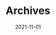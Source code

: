 ---
title: "Archives"
date: 2021-11-01
layout: "archives"
slug: "archives"
menu:
    main:
        weight: -70
        params: 
            icon: archives
---